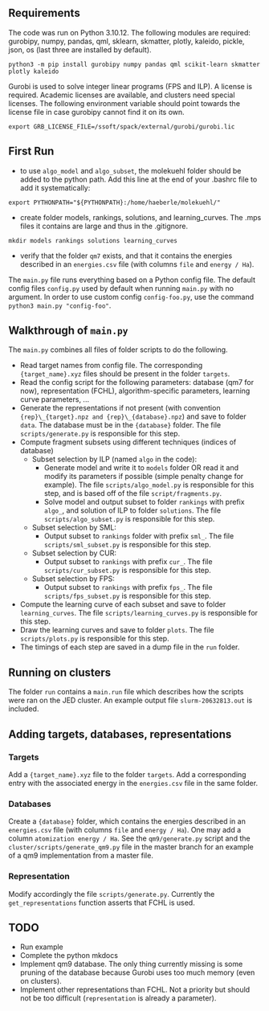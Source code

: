 ## Requirements

The code was run on Python 3.10.12. The following modules are required: gurobipy, numpy, pandas, qml, sklearn, skmatter, plotly, kaleido, pickle, json, os (last three are installed by default).
```
python3 -m pip install gurobipy numpy pandas qml scikit-learn skmatter plotly kaleido
```

Gurobi is used to solve integer linear programs (FPS and ILP). A license is required. Academic licenses are available, and clusters need special licenses.
The following environment variable should point towards the license file in case gurobipy cannot find it on its own.
```
export GRB_LICENSE_FILE=/ssoft/spack/external/gurobi/gurobi.lic
``` 

## First Run

- to use `algo_model` and `algo_subset`, the molekuehl folder should be added to the python path.
Add this line at the end of your .bashrc file to add it systematically:
```
export PYTHONPATH="${PYTHONPATH}:/home/haeberle/molekuehl/"
```

- create folder models, rankings, solutions, and learning_curves. The .mps files it contains are large and thus in the .gitignore.
```
mkdir models rankings solutions learning_curves
```

- verify that the folder `qm7` exists, and that it contains the energies described in an `energies.csv` file (with columns `file` and `energy / Ha`).

The `main.py` file runs everything based on a Python config file. The default config files `config.py` used by default when running `main.py` with no argument.
In order to use custom config `config-foo.py`, use the command `python3 main.py "config-foo"`.

## Walkthrough of `main.py`

The `main.py` combines all files of folder scripts to do the following.

- Read target names from config file. The corresponding `{target_name}.xyz` files should be present in the folder `targets`.
- Read the config script for the following parameters: database (qm7 for now), representation (FCHL), algorithm-specific parameters, learning curve parameters, ...
- Generate the representations if not present (with convention `{rep}\_{target}.npz and {rep}\_{database}.npz`) and save to folder `data`. The database must be in the `{database}` folder.
The file `scripts/generate.py` is responsible for this step.
- Compute fragment subsets using different techniques (indices of database)
	- Subset selection by ILP (named `algo` in the code):
		- Generate model and write it to `models` folder OR read it and modify its parameters if possible (simple penalty change for example).
		The file `scripts/algo_model.py` is responsible for this step, and is based off of the file `script/fragments.py`.
		- Solve model and output subset to folder `rankings` with prefix `algo_`, and solution of ILP to folder `solutions`.
		The file `scripts/algo_subset.py` is responsible for this step.
	- Subset selection by SML:
		- Output subset to `rankings` folder with prefix `sml_`.
		The file `scripts/sml_subset.py` is responsible for this step.
	- Subset selection by CUR:
		- Output subset to `rankings` with prefix `cur_`.
		The file `scripts/cur_subset.py` is responsible for this step.
	- Subset selection by FPS:
		- Output subset to `rankings` with prefix `fps_`.
		The file `scripts/fps_subset.py` is responsible for this step.
- Compute the learning curve of each subset and save to folder `learning_curves`.
The file `scripts/learning_curves.py` is responsible for this step.
- Draw the learning curves and save to folder `plots`.
The file `scripts/plots.py` is responsible for this step.
- The timings of each step are saved in a dump file in the `run` folder.

## Running on clusters

The folder `run` contains a `main.run` file which describes how the scripts were ran on the JED cluster.
An example output file `slurm-20632813.out` is included.

## Adding targets, databases, representations

### Targets

Add a `{target_name}.xyz` file to the folder `targets`.
Add a corresponding entry with the associated energy in the `energies.csv` file in the same folder.

### Databases

Create a `{database}` folder, which contains the energies described in an `energies.csv` file (with columns `file` and `energy / Ha`).
One may add a column `atomization energy / Ha`. 
See the `qm9/generate.py` script and the `cluster/scripts/generate_qm9.py` file in the master branch for an example of a qm9 implementation from a master file.

### Representation

Modify accordingly the file `scripts/generate.py`. Currently the `get_representations` function asserts that FCHL is used.

## TODO

- Run example
- Complete the python mkdocs
- Implement qm9 database. The only thing currently missing is some pruning of the database because Gurobi uses too much memory (even on clusters). 
- Implement other representations than FCHL. Not a priority but should not be too difficult (`representation` is already a parameter).
